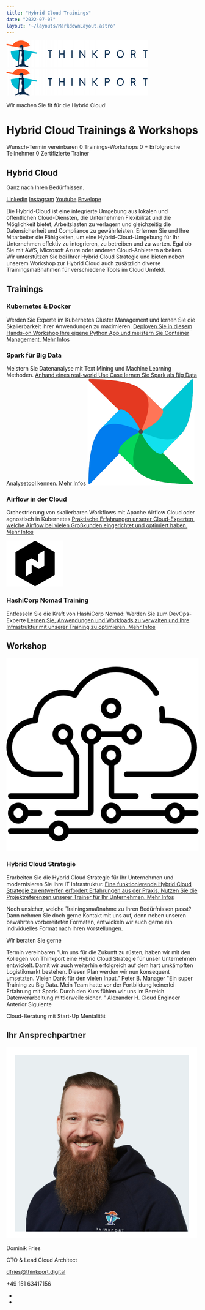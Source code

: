 ```yaml
---
title: "Hybrid Cloud Trainings"
date: "2022-07-07"
layout: '~/layouts/MarkdownLayout.astro'
---
```


 [![Thinkport Logo](images/Logo_horizontral_new-q79kisryfbimg521qvcamhuu9zgajwl52ie1tm6q0s.png "Logo Bright Colours")](https://thinkport.digital)[![Thinkport Logo](images/Logo_horizontral_new-q79kisryfbimg521qvcamhuu9zgajwl52ie1tm6q0s.png "Logo Bright Colours")](https://thinkport.digital)

Wir machen Sie fit für die Hybrid Cloud!

# Hybrid Cloud Trainings & Workshops

 Wunsch-Termin vereinbaren 0 Trainings-Workshops 0 + Erfolgreiche Teilnehmer 0 Zertifizierte Trainer

## Hybrid Cloud

Ganz nach Ihren Bedürfnissen.

[Linkedin](https://www.linkedin.com/company/11759873) [Instagram](https://www.instagram.com/thinkport/) [Youtube](https://www.youtube.com/channel/UCnke3WYRT6bxuMK2t4jw2qQ) [Envelope](mailto:tdrechsel@thinkport.digital)[](#linksection)

Die Hybrid-Cloud ist eine integrierte Umgebung aus lokalen und öffentlichen Cloud-Diensten, die Unternehmen Flexibilität und die Möglichkeit bietet, Arbeitslasten zu verlagern und gleichzeitig die Datensicherheit und Compliance zu gewährleisten. Erlernen Sie und Ihre Mitarbeiter die Fähigkeiten, um eine Hybrid-Cloud-Umgebung für Ihr Unternehmen effektiv zu integrieren, zu betreiben und zu warten. Egal ob Sie mit AWS, Microsoft Azure oder anderen Cloud-Anbietern arbeiten.  
Wir unterstützen Sie bei Ihrer Hybrid Cloud Strategie und bieten neben unserem Workshop zur Hybrid Cloud auch zusätzlich diverse Trainingsmaßnahmen für verschiedene Tools im Cloud Umfeld.

## Trainings

### Kubernetes & Docker

Werden Sie Experte im Kubernetes Cluster Management und lernen Sie die Skalierbarkeit ihrer Anwendungen zu maximieren. [Deployen Sie in diesem Hands-on Workshop Ihre eigene Python App und meistern Sie Container Management. Mehr Infos](https://thinkport.digital/docker-und-kubernetes-lernen/)

### Spark für Big Data

Meistern Sie Datenanalyse mit Text Mining und Machine Learning Methoden. [Anhand eines real-world Use Case lernen Sie Spark als Big Data Analysetool kennen. Mehr Infos](https://thinkport.digital/spark-fuer-big-data-lernen/) ![](images/33643075.png)

### Airflow in der Cloud

Orchestrierung von skalierbaren Workflows mit Apache Airflow Cloud oder agnostisch in Kubernetes [Praktische Erfahrungen unserer Cloud-Experten, welche Airflow bei vielen Großkunden eingerichtet und optimiert haben. Mehr Infos](https://thinkport.digital/airflow-in-der-cloud) 

![Nomad Logo Black](images/11-150x120.png)

### HashiCorp Nomad Training

Entfesseln Sie die Kraft von HashiCorp Nomad: Werden Sie zum DevOps-Experte [Lernen Sie, Anwendungen und Workloads zu verwalten und Ihre Infrastruktur mit unserer Training zu optimieren. Mehr Infos](https://thinkport.digital/hashicorp-nomad-training/)

## Workshop

![Logo cloud computing](images/cloud-computing.png)

### Hybrid Cloud Strategie

Erarbeiten Sie die Hybrid Cloud Strategie für Ihr Unternehmen und modernisieren Sie Ihre IT Infrastruktur. [Eine funktionierende Hybrid Cloud Strategie zu entwerfen erfordert Erfahrungen aus der Praxis. Nutzen Sie die Projektreferenzen unserer Trainer für Ihr Unternehmen. Mehr Infos](https://thinkport.digital/hybrid-cloud-strategie/)

Noch unsicher, welche Trainingsmaßnahme zu Ihren Bedürfnissen passt? Dann nehmen Sie doch gerne Kontakt mit uns auf, denn neben unseren bewährten vorbereiteten Formaten, entwickeln wir auch gerne ein individuelles Format nach Ihren Vorstellungen.

Wir beraten Sie gerne

 Termin vereinbaren "Um uns für die Zukunft zu rüsten, haben wir mit den Kollegen von Thinkport eine Hybrid Cloud Strategie für unser Unternehmen entwickelt. Damit wir auch weiterhin erfolgreich auf dem hart umkämpften Logistikmarkt bestehen. Diesen Plan werden wir nun konsequent umsetzten. Vielen Dank für den vielen Input." Peter B. Manager "Ein super Training zu Big Data. Mein Team hatte vor der Fortbildung keinerlei Erfahrung mit Spark. Durch den Kurs fühlen wir uns im Bereich Datenverarbeitung mittlerweile sicher. " Alexander H. Cloud Engineer Anterior Siguiente

Cloud-Beratung mit Start-Up Mentalität

## Ihr Ansprechpartner

![Dominik gerahmt](images/Dominik_mH-2.png)

Dominik Fries

CTO & Lead Cloud Architect

[dfries@thinkport.digital](mailto:dfries@thinkport.digital)

+49 151 63417156

* [](https://www.linkedin.com/in/dominik-fries-497ab7107/?originalSubdomain=de)
* [](https://www.xing.com/profile/Dominik_Fries5)
